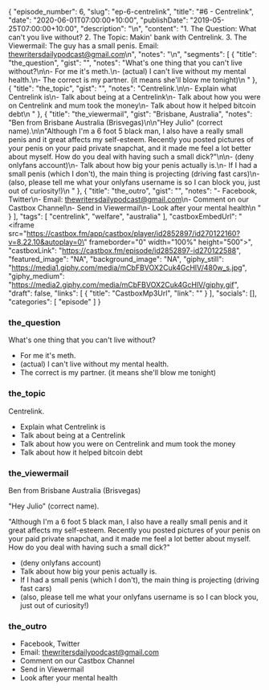 {
	"episode_number": 6,
	"slug": "ep-6-centrelink",
	"title": "#6 - Centrelink",
	"date": "2020-06-01T07:00:00+10:00",
	"publishDate": "2019-05-25T07:00:00+10:00",
	"description": "\n",
	"content": "1. The Question: What can't you live without? 2. The Topic: Makin' bank with Centrelink. 3. The Viewermail: The guy has a small penis. Email: thewritersdailypodcast@gmail.com\n",
	"notes": "\n",
	"segments": [
		{
			"title": "the_question",
			"gist": "",
			"notes": "What's one thing that you can't live without?\n\n- For me it's meth.\n- (actual) I can't live without my mental health.\n- The correct is my partner. (it means she'll blow me tonight)\n      "
		},
		{
			"title": "the_topic",
			"gist": "",
			"notes": "Centrelink.\n\n- Explain what Centrelink is\n- Talk about being at a Centrelink\n- Talk about how you were on Centrelink and mum took the money\n- Talk about how it helped bitcoin debt\n      "
		},
		{
			"title": "the_viewermail",
			"gist": "Brisbane, Australia",
			"notes": "Ben from Brisbane Australia (Brisvegas)\n\n\"Hey Julio\" (correct name).\n\n\"Although I'm a 6 foot 5 black man, I also have a really small penis and it great affects my self-esteem. Recently you posted pictures of your penis on your paid private snapchat, and it made me feel a lot better about myself. How do you deal with having such a small dick?\"\n\n- (deny onlyfans account)\n- Talk about how big your penis actually is.\n- If I had a small penis (which I don't), the main thing is projecting (driving fast cars)\n- (also, please tell me what your onlyfans username is so I can block you, just out of curiosity!)\n      "
		},
		{
			"title": "the_outro",
			"gist": "",
			"notes": "- Facebook, Twitter\n- Email: thewritersdailypodcast@gmail.com\n- Comment on our Castbox Channel\n- Send in Viewermail\n- Look after your mental health\n      "
		}
	],
	"tags": [
		"centrelink",
		"welfare",
		"australia"
	],
	"castboxEmbedUrl": "<iframe src=\"https://castbox.fm/app/castbox/player/id2852897/id270122160?v=8.22.10&autoplay=0\" frameborder=\"0\" width=\"100%\" height=\"500\"></iframe>",
	"castboxLink": "https://castbox.fm/episode/id2852897-id270122588",
	"featured_image": "NA",
	"background_image": "NA",
	"giphy_still": "https://media1.giphy.com/media/mCbFBVOX2Cuk4GcHlV/480w_s.jpg",
	"giphy_medium": "https://media2.giphy.com/media/mCbFBVOX2Cuk4GcHlV/giphy.gif",
	"draft": false,
	"links": [
		{
			"title": "CastboxMp3Url",
			"link": ""
		}
	],
	"socials": [],
	"categories": [
		"episode"
	]
}

### the_question

What's one thing that you can't live without?

- For me it's meth.
- (actual) I can't live without my mental health.
- The correct is my partner. (it means she'll blow me tonight)
      
### the_topic

Centrelink.

- Explain what Centrelink is
- Talk about being at a Centrelink
- Talk about how you were on Centrelink and mum took the money
- Talk about how it helped bitcoin debt
      
### the_viewermail

Ben from Brisbane Australia (Brisvegas)

"Hey Julio" (correct name).

"Although I'm a 6 foot 5 black man, I also have a really small penis and it great affects my self-esteem. Recently you posted pictures of your penis on your paid private snapchat, and it made me feel a lot better about myself. How do you deal with having such a small dick?"

- (deny onlyfans account)
- Talk about how big your penis actually is.
- If I had a small penis (which I don't), the main thing is projecting (driving fast cars)
- (also, please tell me what your onlyfans username is so I can block you, just out of curiosity!)
      
### the_outro

- Facebook, Twitter
- Email: thewritersdailypodcast@gmail.com
- Comment on our Castbox Channel
- Send in Viewermail
- Look after your mental health
      
